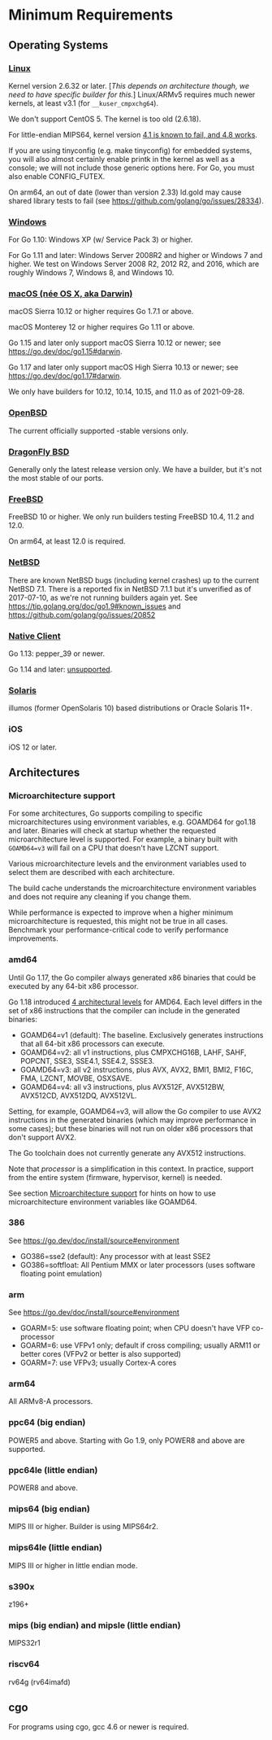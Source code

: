 # Minimum Requirements

## Operating Systems

### [Linux](Linux)

Kernel version 2.6.32 or later. [_This depends on architecture though, we need to have specific builder for this._] Linux/ARMv5 requires much newer kernels, at least v3.1 (for `__kuser_cmpxchg64`).

We don't support CentOS 5. The kernel is too old (2.6.18).

For little-endian MIPS64, kernel version [4.1 is known to fail, and 4.8 works](https://go.dev/issue/16848). 

If you are using tinyconfig (e.g. make tinyconfig) for embedded systems, you will also almost certainly enable printk in the kernel as well as a console; we will not include those generic options here. For Go, you must also enable CONFIG_FUTEX.

On arm64, an out of date (lower than version 2.33) ld.gold may cause shared library tests to fail (see https://github.com/golang/go/issues/28334).

### [Windows](Windows)

For Go 1.10: Windows XP (w/ Service Pack 3) or higher.

For Go 1.11 and later: Windows Server 2008R2 and higher or Windows 7 and higher. We test on Windows Server 2008 R2, 2012 R2, and 2016, which are roughly Windows 7, Windows 8, and Windows 10.

### [macOS (née OS X, aka Darwin)](Darwin)

macOS Sierra 10.12 or higher requires Go 1.7.1 or above.

macOS Monterey 12 or higher requires Go 1.11 or above.

Go 1.15 and later only support macOS Sierra 10.12 or newer; see https://go.dev/doc/go1.15#darwin.

Go 1.17 and later only support macOS High Sierra 10.13 or newer; see https://go.dev/doc/go1.17#darwin.

We only have builders for 10.12, 10.14, 10.15, and 11.0 as of 2021-09-28.

### [OpenBSD](OpenBSD)

The current officially supported -stable versions only.

### [DragonFly BSD](DragonFly-BSD)

Generally only the latest release version only. We have a builder, but it's not the most stable of our ports.

### [FreeBSD](FreeBSD)

FreeBSD 10 or higher.
We only run builders testing FreeBSD 10.4, 11.2 and 12.0.

On arm64, at least 12.0 is required.

### [NetBSD](NetBSD)

There are known NetBSD bugs (including kernel crashes) up to the current NetBSD 7.1. There is a reported fix in NetBSD 7.1.1 but it's unverified as of 2017-07-10, as we're not running builders again yet.  See https://tip.golang.org/doc/go1.9#known_issues and https://github.com/golang/go/issues/20852

### [Native Client](NativeClient)

Go 1.13: pepper_39 or newer.

Go 1.14 and later: [unsupported](https://go.dev/doc/go1.14#nacl).

### [Solaris](Solaris)

illumos (former OpenSolaris 10) based distributions or Oracle Solaris 11+.

### iOS

iOS 12 or later.

## Architectures

### Microarchitecture support

For some architectures, Go supports compiling to specific microarchitectures using environment variables, e.g. GOAMD64 for go1.18 and later. Binaries will check at startup whether the requested microarchitecture level is supported. For example, a binary built with `GOAMD64=v3` will fail on a CPU that doesn't have LZCNT support.

Various microarchitecture levels and the environment variables used to select them are described with each architecture.

The build cache understands the microarchitecture environment variables and does not require any cleaning if you change them.

While performance is expected to improve when a higher minimum microarchitecture is requested, this might not be true in all cases. Benchmark your performance-critical code to verify performance improvements.

### amd64

Until Go 1.17, the Go compiler always generated x86 binaries that could be executed by any 64-bit x86 processor.

Go 1.18 introduced [4 architectural levels](https://en.wikipedia.org/wiki/X86-64#Microarchitecture_levels) for AMD64.
Each level differs in the set of x86 instructions that the compiler can include in the generated binaries:

* GOAMD64=v1 (default): The baseline. Exclusively generates instructions that all 64-bit x86 processors can execute.
* GOAMD64=v2: all v1 instructions, plus CMPXCHG16B, LAHF, SAHF, POPCNT, SSE3, SSE4.1, SSE4.2, SSSE3.
* GOAMD64=v3: all v2 instructions, plus AVX, AVX2, BMI1, BMI2, F16C, FMA, LZCNT, MOVBE, OSXSAVE.
* GOAMD64=v4: all v3 instructions, plus AVX512F, AVX512BW, AVX512CD, AVX512DQ, AVX512VL.

Setting, for example, GOAMD64=v3, will allow the Go compiler to use AVX2 instructions in the generated binaries (which may improve performance in some cases); but these binaries will not run on older x86 processors that don't support AVX2.

The Go toolchain does not currently generate any AVX512 instructions.

Note that *processor* is a simplification in this context. In practice, support from the entire system (firmware, hypervisor, kernel) is needed.

See section [Microarchitecture support](#microarchitecture-support) for hints on how to use microarchitecture environment variables like GOAMD64.

### 386

See https://go.dev/doc/install/source#environment

* GO386=sse2 (default): Any processor with at least SSE2
* GO386=softfloat: All Pentium MMX or later processors (uses software floating point emulation)

### arm

See https://go.dev/doc/install/source#environment

* GOARM=5: use software floating point; when CPU doesn't have VFP co-processor
* GOARM=6: use VFPv1 only; default if cross compiling; usually ARM11 or better cores (VFPv2 or better is also supported)
* GOARM=7: use VFPv3; usually Cortex-A cores

### arm64

All ARMv8-A processors.

### ppc64 (big endian)

POWER5 and above.
Starting with Go 1.9, only POWER8 and above are supported.

### ppc64le (little endian)

POWER8 and above.

### mips64 (big endian)

MIPS III or higher. Builder is using MIPS64r2.

### mips64le (little endian)

MIPS III or higher in little endian mode.

### s390x

z196+

### mips (big endian) and mipsle (little endian)

MIPS32r1

### riscv64

rv64g (rv64imafd)

## cgo

For programs using cgo, gcc 4.6 or newer is required.